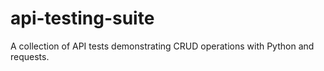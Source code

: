 # api-testing-suite
A collection of API tests demonstrating CRUD operations with Python and requests.
